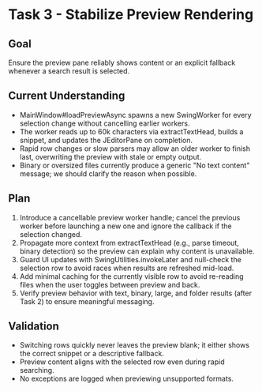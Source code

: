 # Task 3 - Stabilize Preview Rendering

## Goal
Ensure the preview pane reliably shows content or an explicit fallback whenever a search result is selected.

## Current Understanding
- MainWindow#loadPreviewAsync spawns a new SwingWorker for every selection change without cancelling earlier workers.
- The worker reads up to 60k characters via extractTextHead, builds a snippet, and updates the JEditorPane on completion.
- Rapid row changes or slow parsers may allow an older worker to finish last, overwriting the preview with stale or empty output.
- Binary or oversized files currently produce a generic "No text content" message; we should clarify the reason when possible.

## Plan
1. Introduce a cancellable preview worker handle; cancel the previous worker before launching a new one and ignore the callback if the selection changed.
2. Propagate more context from extractTextHead (e.g., parse timeout, binary detection) so the preview can explain why content is unavailable.
3. Guard UI updates with SwingUtilities.invokeLater and null-check the selection row to avoid races when results are refreshed mid-load.
4. Add minimal caching for the currently visible row to avoid re-reading files when the user toggles between preview and back.
5. Verify preview behavior with text, binary, large, and folder results (after Task 2) to ensure meaningful messaging.

## Validation
- Switching rows quickly never leaves the preview blank; it either shows the correct snippet or a descriptive fallback.
- Preview content aligns with the selected row even during rapid searching.
- No exceptions are logged when previewing unsupported formats.

